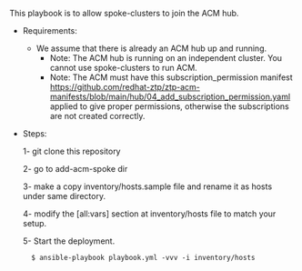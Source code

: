This playbook is to allow spoke-clusters to join the ACM hub.

- Requirements:

    - We assume that there is already an ACM hub up and running.
        - Note: The ACM hub is running on an independent cluster. You cannot use spoke-clusters to run ACM.
        - Note: The ACM must have this subscription_permission manifest https://github.com/redhat-ztp/ztp-acm-manifests/blob/main/hub/04_add_subscription_permission.yaml applied to give proper permissions, otherwise the subscriptions are not created correctly.

- Steps:

    1- git clone this repository

    2- go to add-acm-spoke dir

    3- make a copy inventory/hosts.sample file and rename it as hosts under same directory.

    4- modify the [all:vars] section at inventory/hosts file to match your setup.

    5- Start the deployment.

        $ ansible-playbook playbook.yml -vvv -i inventory/hosts
